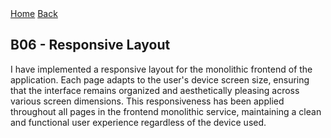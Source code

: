 <nav>
  <a href="/README.md">Home</a>
  <a href="/docs/bonus.md">Back</a>
</nav>

## B06 - Responsive Layout

I have implemented a responsive layout for the monolithic frontend of the application. Each page adapts to the user's device screen size, ensuring that the interface remains organized and aesthetically pleasing across various screen dimensions. This responsiveness has been applied throughout all pages in the frontend monolithic service, maintaining a clean and functional user experience regardless of the device used.
